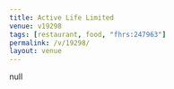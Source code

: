 ```yaml
---
title: Active Life Limited
venue: v19298
tags: [restaurant, food, "fhrs:247963"]
permalink: /v/19298/
layout: venue
---
```

null